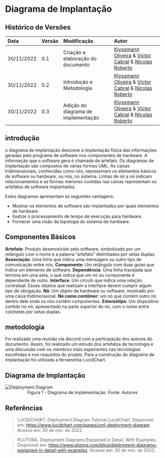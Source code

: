# Diagrama de Implantação

## Histórico de Versões

| Data | Versão | Modificação | Autor |
| :- | :- | :- | :- |
| 30/11/2022 | 0.1 | Criação  e elaboração do documento | [Klyssmann Oliveira](https://github.com/klyssmannoliveira) & [Victor Cabral](https://github.com/victordscabral) & [Nicolas Roberto](https://github.com/Nicolas-Roberto)|
| 30/11/2022 | 0.2 | Introdução e Metodologia | [Klyssmann Oliveira](https://github.com/klyssmannoliveira) & [Victor Cabral](https://github.com/victordscabral) & [Nicolas Roberto](https://github.com/Nicolas-Roberto)|
| 30/11/2022 | 0.3 | Adição do diagrama de implementação | [Klyssmann Oliveira](https://github.com/klyssmannoliveira) & [Victor Cabral](https://github.com/victordscabral) & [Nicolas Roberto](https://github.com/Nicolas-Roberto)|

## introdução

o diagrama de implantação descreve a implantação física das informações geradas pelo programa de software nos componentes de hardware. A informação que o software gera é chamada de artefato. Os diagramas de implantação são compostos de várias formas UML. As caixas tridimensionais, conhecidas como nós, representam os elementos básicos de software ou hardware, ou nós, no sistema. Linhas de nó a nó indicam relacionamentos e as formas menores contidas nas caixas representam os artefatos de software implantados.

Estes diagramas apresentam as seguintes vantagens:

- Mostrar os elementos de software são implantados por quais elementos de hardware.
- Ilustrar o processamento de tempo de execução para hardware.
- Fornecer uma visão da topologia do sistema de hardware.

## Componentes Básicos

**Artefato**: Produto desenvolvido pelo software, simbolizado por um retângulo com o nome e a palavra “artefato” delimitados por setas duplas.
**Associação**: Uma linha que indica uma mensagem ou outro tipo de comunicação entre nós.
**Componente**: Um retângulo com duas guias que indica um elemento de software.
**Dependência**: Uma linha tracejada que termina em uma seta, o que indica que um nó ou componente é dependente de outro.
**Interface**: Um círculo que indica uma relação contratual. Esses objetos que realizam a interface devem cumprir algum tipo de obrigação.
**Nó**: Um objeto de hardware ou software, mostrado por uma caixa tridimensional.
**Nó como contêiner**: um nó que contém outro nó dentro dele onde os nós contêm componentes.
**Estereótipo**: Um dispositivo contido no nó, apresentado na parte superior do nó, com o nome entre colchetes por setas duplas.

## metodologia 

Foi realizado uma reunião via discord com a participação dos autores do documento. Assim, foi realizado um estudo dos artefatos de tecnologia e uma discussão com os membros mais experientes nas tecnologias escolhidas e nos requisitos do projeto. Para a construção do diagrama de implantação foi utilizada a ferramenta LucidChart.


## Diagrama de Implantação

<img src="https://github.com/UnBArqDsw2022-2/2022.2_G4_IDotPet/blob/doc/%2357-Implantacao/docs/assets/deployment_diagram.jpg" alt="Deployment Diagram" /> 
 <figcaption align="center" >Figura 1 - Diagrama de implementação. Fonte: Autores </figcaption>

## Referências

> LUCIDCHART. Deployment Diagram Tutorial.LucidChart. Disponível em: https://www.lucidchart.com/pages/uml-deployment-diagram. Acesso em: 30 de nov. de 2022.

> PLUTORA. Deployment Diagrams Explained in Detail, With Examples. Disponível em: https://www.plutora.com/blog/deployment-diagrams-explained-in-detail-with-examples. Acesso em: 30 de nov. de 2022.
